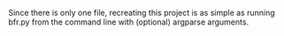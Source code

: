 Since there is only one file, recreating this project is as simple as running bfr.py from the command line with (optional) argparse arguments.

